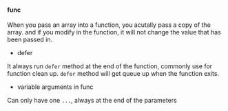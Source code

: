 #### func

When you pass an array into a function, you acutally pass a copy of the array. and if you modify in the function, it will not change the value that has been passed in.

- defer

It always run `defer` method at the end of the function, commonly use for function clean up. `defer` method will get queue up when the function exits.

-  variable arguments in func

Can only have one `...`, always at the end of the parameters


